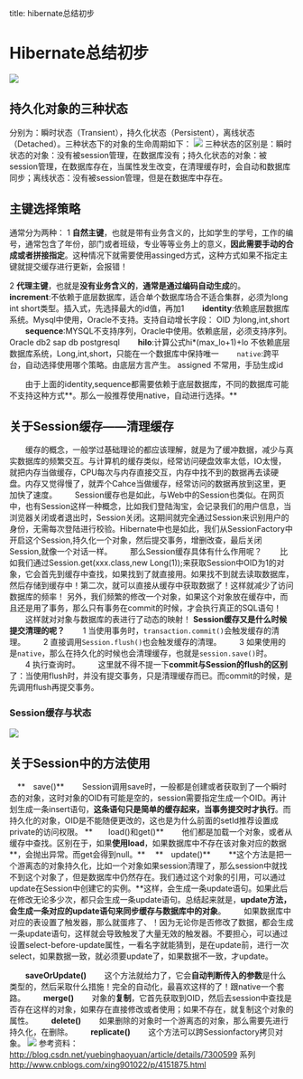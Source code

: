 title: hibernate总结初步 

#  Hibernate总结初步 
![](/data/dokuwiki/hibernate/pasted/20150817-035016.png)

##  持久化对象的三种状态 

分别为：瞬时状态（Transient），持久化状态（Persistent），离线状态（Detached）。三种状态下的对象的生命周期如下：
![](/data/dokuwiki/hibernate/pasted/20150817-035103.png)
三种状态的区别是：瞬时状态的对象：没有被session管理，在数据库没有；持久化状态的对象：被session管理，在数据库存在，当属性发生改变，在清理缓存时，会自动和数据库同步；离线状态：没有被session管理，但是在数据库中存在。
##  主键选择策略 
通常分为两种：
1 **自然主键**，也就是带有业务含义的，比如学生的学号，工作的编号，通常包含了年份，部门或者班级，专业等等业务上的意义，**因此需要手动的合成或者拼接指定**。这种情况下就需要使用assinged方式，这种方式如果不指定主键就提交缓存进行更新，会报错！

2 **代理主键**，也就是**没有业务含义的**，**通常是通过编码自动生成**的。
　　**increment**:不依赖于底层数据库，适合单个数据库场合不适合集群，必须为long int short类型。插入式，先选择最大的id值，再加1
　　**identity**:依赖底层数据库系统。Mysql中使用，Oracle不支持。支持自动增长字段： OID 为long,int,short
　　**sequence**:MYSQL不支持序列，Oracle中使用。依赖底层，必须支持序列。Oracle db2 sap db  postgresql
　　**hilo**:计算公式hi*(max_lo+1)+lo 不依赖底层数据库系统，Long,int,short，只能在一个数据库中保持唯一
　　` native `:跨平台，自动选择使用哪个策略。由底层方言产生。
 assigned  不常用，手劢生成id 

　　由于上面的identity,sequence都需要依赖于底层数据库，不同的数据库可能不支持这种方式**。那么一般推荐使用native，自动进行选择。**
##  关于Session缓存——清理缓存 
　　缓存的概念，一般学过基础理论的都应该理解，就是为了缓冲数据，减少与真实数据库的频繁交互。与计算机的缓存类似，经常访问硬盘效率太低，IO太慢，就把内存当做缓存，CPU每次与内存直接交互，内存中找不到的数据再去读硬盘。内存又觉得慢了，就弄个Cahce当做缓存，经常访问的数据再放到这里，更加快了速度。
　　Session缓存也是如此，与Web中的Session也类似。在网页中，也有Session这样一种概念，比如我们登陆淘宝，会记录我们的用户信息，当浏览器关闭或者退出时，Session关闭。这期间就完全通过Session来识别用户的身份，无需每次登陆进行校验。Hibernate中也是如此，我们从SessionFactory中开启这个Session,持久化一个对象，然后提交事务，增删改查，最后关闭Session,就像一个对话一样。
　　那么Session缓存具体有什么作用呢？
　　比如我们通过Session.get(xxx.class,new Long(1));来获取Session中OID为1的对象，它会首先到缓存中查找，如果找到了就直接用。如果找不到就去读取数据库，然后存储到缓存中！第二次，就可以直接从缓存中获取数据了！这样就减少了访问数据库的频率！
另外，我们频繁的修改一个对象，如果这个对象放在缓存中，而且还是用了事务，那么只有事务在commit的时候，才会执行真正的SQL语句！
　　这样就对对象与数据库的表进行了动态的映射！
**Session缓存又是什么时候提交清理的呢？**
　　1 当使用事务时，` transaction.commit() `会触发缓存的清理。
　　2 直接调用` Session.flush() `也会触发缓存的清理。
　　3 如果使用的是` native `，那么在持久化的时候也会清理缓存，也就是` session.save() `时。
　　4 执行查询时。
　　这里就不得不提一下**commit与Session的flush的区别**了：当使用flush时，并没有提交事务，只是清理缓存而已。而commit的时候，是先调用flush再提交事务。
###  Session缓存与状态 
![](/data/dokuwiki/hibernate/pasted/20150817-040007.png)
##  关于Session中的方法使用 
　**　save()**
　　Session调用save时，一般都是创建或者获取到了一个瞬时态的对象，这时对象的OID有可能是空的，session需要指定生成一个OID。再计划生成一条insert语句，**这条语句只是简单的缓存起来，当事务提交时才执行**。而持久化的对象，OID是不能随便更改的，这也是为什么前面的setId推荐设置成private的访问权限。
**　　load()和get()**
　　他们都是加载一个对象，或者从缓存中查找。区别在于，如果**使用load**，如果数据库中不存在该对象对应的数据**，会抛出异常。而get会得到null。**
　**　update()**
　　**这个方法是把一个游离态的对象持久化，比如一个对象如果session清理了，那么session中就找不到这个对象了，但是数据库中仍然存在。我们通过这个对象的引用，可以通过update在Session中创建它的实例。**这样，会生成一条update语句。如果此后在修改无论多少次，都只会生成一条update语句。总结起来就是，**update方法，会生成一条对应的update语句来同步缓存与数据库中的对象**。
　　如果数据库中对应的表设置了触发器，那么就蛋疼了、！因为无论你是否修改了数据，都会生成一条update语句，这样就会导致触发了大量无效的触发器。不要担心，可以通过设置select-before-update属性，一看名字就能猜到，是在update前，进行一次select，如果数据一致，就必须要update了，如果数据不一致，才update。

　　**saveOrUpdate()**
　　这个方法就给力了，它会**自动判断传入的参数**是什么类型的，然后采取什么措施！完全的自动化，最喜欢这样的了！跟native一个套路。
　　**merge()**
　　对象的**复制**，它首先获取到OID，然后去session中查找是否存在这样的对象，如果存在直接修改或者使用；如果不存在，就复制这个对象的属性。
　　**delete()**
　　如果删除的对象时一个游离态的对象，那么需要先进行持久化，在删除。
　　**replicate()**
　　这个方法可以跨Sessionfactory拷贝对象。
![](/data/dokuwiki/hibernate/pasted/20150817-041226.png)
参考资料：
http://blog.csdn.net/yuebinghaoyuan/article/details/7300599 系列
http://www.cnblogs.com/xing901022/p/4151875.html